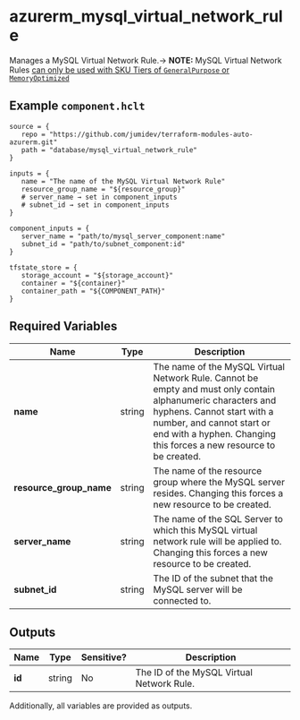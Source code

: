 # azurerm_mysql_virtual_network_rule

Manages a MySQL Virtual Network Rule.-> **NOTE:** MySQL Virtual Network Rules [can only be used with SKU Tiers of `GeneralPurpose` or `MemoryOptimized`](https://docs.microsoft.com/azure/mysql/concepts-data-access-and-security-vnet)

## Example `component.hclt`

```hcl
source = {
   repo = "https://github.com/jumidev/terraform-modules-auto-azurerm.git"   
   path = "database/mysql_virtual_network_rule"   
}

inputs = {
   name = "The name of the MySQL Virtual Network Rule"   
   resource_group_name = "${resource_group}"   
   # server_name → set in component_inputs
   # subnet_id → set in component_inputs
}

component_inputs = {
   server_name = "path/to/mysql_server_component:name"   
   subnet_id = "path/to/subnet_component:id"   
}

tfstate_store = {
   storage_account = "${storage_account}"   
   container = "${container}"   
   container_path = "${COMPONENT_PATH}"   
}

```

## Required Variables

| Name | Type |  Description |
| ---- | --------- |  ----------- |
| **name** | string |  The name of the MySQL Virtual Network Rule. Cannot be empty and must only contain alphanumeric characters and hyphens. Cannot start with a number, and cannot start or end with a hyphen. Changing this forces a new resource to be created. | 
| **resource_group_name** | string |  The name of the resource group where the MySQL server resides. Changing this forces a new resource to be created. | 
| **server_name** | string |  The name of the SQL Server to which this MySQL virtual network rule will be applied to. Changing this forces a new resource to be created. | 
| **subnet_id** | string |  The ID of the subnet that the MySQL server will be connected to. | 



## Outputs

| Name | Type | Sensitive? | Description |
| ---- | ---- | --------- | --------- |
| **id** | string | No  | The ID of the MySQL Virtual Network Rule. | 

Additionally, all variables are provided as outputs.

